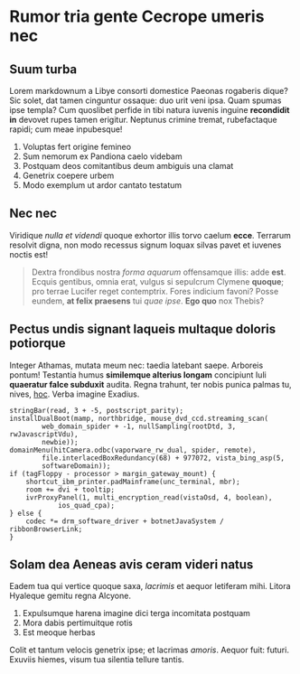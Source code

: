 # Rumor tria gente Cecrope umeris nec

## Suum turba

Lorem markdownum a Libye consorti domestice Paeonas rogaberis dique? Sic solet,
dat tamen cinguntur ossaque: duo urit veni ipsa. Quam spumas ipse templa? Cum
quoslibet perfide in tibi natura iuvenis inguine **recondidit in** devovet rupes
tamen erigitur. Neptunus crimine tremat, rubefactaque rapidi; cum meae
inpubesque!

1. Voluptas fert origine femineo
2. Sum nemorum ex Pandiona caelo videbam
3. Postquam deos comitantibus deum ambiguis una clamat
4. Genetrix coepere urbem
5. Modo exemplum ut ardor cantato testatum

## Nec nec

Viridique *nulla et videndi* quoque exhortor illis torvo caelum **ecce**.
Terrarum resolvit digna, non modo recessus signum loquax silvas pavet et iuvenes
noctis est!

> Dextra frondibus nostra *forma aquarum* offensamque illis: adde **est**.
> Ecquis gentibus, omnia erat, vulgus si sepulcrum Clymene **quoque**; pro
> terrae Lucifer reget contemptrix. Fores indicium favoni? Posse eundem, **at
> felix praesens** tui *quae ipse*. **Ego quo** nox Thebis?

## Pectus undis signant laqueis multaque doloris potiorque

Integer Athamas, mutata meum nec: taedia latebant saepe. Arboreis pontum!
Testantia humus **similemque alterius longam** concipiunt Iuli **quaeratur falce
subduxit** audita. Regna trahunt, ter nobis punica palmas tu, nives,
[hoc](http://mala.org/). Verba imagine Exadius.

    stringBar(read, 3 + -5, postscript_parity);
    installDualBoot(mamp, northbridge, mouse_dvd_ccd.streaming_scan(
            web_domain_spider + -1, nullSampling(rootDtd, 3, rwJavascriptVdu),
            newbie));
    domainMenu(hitCamera.odbc(vaporware_rw_dual, spider, remote),
            file.interlacedBoxRedundancy(68) + 977072, vista_bing_asp(5,
            softwareDomain));
    if (tagFloppy - processor > margin_gateway_mount) {
        shortcut_ibm_printer.padMainframe(unc_terminal, mbr);
        room += dvi + tooltip;
        ivrProxyPanel(1, multi_encryption_read(vistaOsd, 4, boolean),
                ios_quad_cpa);
    } else {
        codec *= drm_software_driver + botnetJavaSystem / ribbonBrowserLink;
    }

## Solam dea Aeneas avis ceram videri natus

Eadem tua qui vertice quoque saxa, *lacrimis* et aequor letiferam mihi. Litora
Hyaleque gemitu regna Alcyone.

1. Expulsumque harena imagine dici terga incomitata postquam
2. Mora dabis pertimuitque rotis
3. Est meoque herbas

Colit et tantum velocis genetrix ipse; et lacrimas *amoris*. Aequor fuit:
futuri. Exuviis hiemes, visum tua silentia tellure tantis.
